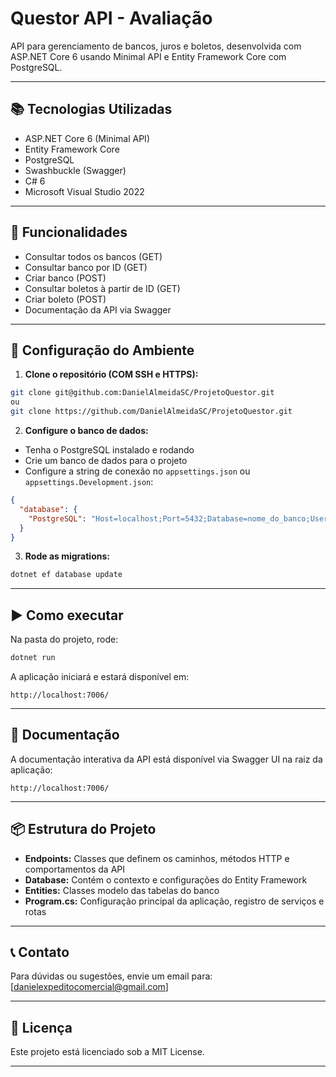 
# Questor API - Avaliação

API para gerenciamento de bancos, juros e boletos, desenvolvida com ASP.NET Core 6 usando Minimal API e Entity Framework Core com PostgreSQL.

---

## 📚 Tecnologias Utilizadas

* ASP.NET Core 6 (Minimal API)
* Entity Framework Core
* PostgreSQL
* Swashbuckle (Swagger)
* C# 6
* Microsoft Visual Studio 2022

---

## 🚀 Funcionalidades

* Consultar todos os bancos (GET)
* Consultar banco por ID (GET)
* Criar banco (POST)
* Consultar boletos à partir de ID (GET)
* Criar boleto (POST)
* Documentação da API via Swagger

---

## 🔧 Configuração do Ambiente

1. **Clone o repositório (COM SSH e HTTPS):**

```bash
git clone git@github.com:DanielAlmeidaSC/ProjetoQuestor.git 
ou
git clone https://github.com/DanielAlmeidaSC/ProjetoQuestor.git
```

2. **Configure o banco de dados:**

* Tenha o PostgreSQL instalado e rodando
* Crie um banco de dados para o projeto
* Configure a string de conexão no `appsettings.json` ou `appsettings.Development.json`:

```json
{
  "database": {
    "PostgreSQL": "Host=localhost;Port=5432;Database=nome_do_banco;Username=usuario;Password=senha"
  }
}
```

3. **Rode as migrations:**

```bash
dotnet ef database update
```

---

## ▶️ Como executar

Na pasta do projeto, rode:

```bash
dotnet run
```

A aplicação iniciará e estará disponível em:

```
http://localhost:7006/
```

---

## 📄 Documentação

A documentação interativa da API está disponível via Swagger UI na raiz da aplicação:

```
http://localhost:7006/
```

---

## 📦 Estrutura do Projeto

* **Endpoints:** Classes que definem os caminhos, métodos HTTP e comportamentos da API
* **Database:** Contém o contexto e configurações do Entity Framework
* **Entities:** Classes modelo das tabelas do banco
* **Program.cs:** Configuração principal da aplicação, registro de serviços e rotas

---

## 📞 Contato

Para dúvidas ou sugestões, envie um email para: \[[danielexpeditocomercial@gmail.com](mailto:danielexpeditocomercial@gmail.com)]

---

## 📄 Licença

Este projeto está licenciado sob a MIT License.

---
